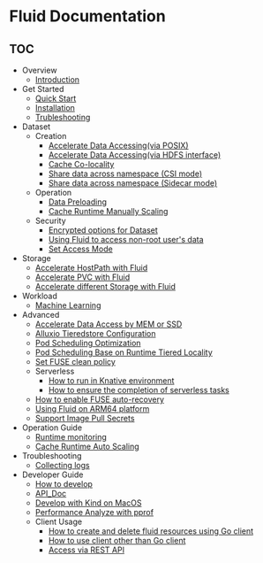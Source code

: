 # Fluid Documentation

<!-- markdownlint-disable MD007 -->
<!-- markdownlint-disable MD032 -->

## TOC

+ Overview
  - [Introduction](userguide/overview.md)
+ Get Started
  - [Quick Start](userguide/get_started.md)
  - [Installation](userguide/install.md)
  - [Trubleshooting](userguide/troubleshooting.md)
+ Dataset
  + Creation
    - [Accelerate Data Accessing(via POSIX)](samples/accelerate_data_accessing.md)
    - [Accelerate Data Accessing(via HDFS interface)](samples/accelerate_data_accessing_by_hdfs.md)
    - [Cache Co-locality](samples/data_co_locality.md)
    - [Share data across namespace (CSI mode)](samples/dataset_across_namespace_with_csi.md)
    - [Share data across namespace (Sidecar mode)](samples/dataset_across_namespace_with_sidecar.md)
  + Operation
    - [Data Preloading](samples/data_warmup.md)
    - [Cache Runtime Manually Scaling](samples/dataset_scaling.md)
  + Security
    - [Encrypted options for Dataset](samples/use_encryptoptions.md)
    - [Using Fluid to access non-root user's data](samples/nonroot_access.md)
    - [Set Access Mode](samples/data_accessmodes.md)
+ Storage
    - [Accelerate HostPath with Fluid](samples/hostpath.md)
    - [Accelerate PVC with Fluid](samples/accelerate_pvc.md)
    - [Accelerate different Storage with Fluid](samples/accelerate_different_storage.md)
+ Workload
  - [Machine Learning](samples/machinelearning.md)
+ Advanced   
  - [Accelerate Data Access by MEM or SSD](samples/accelerate_data_by_mem_or_ssd.md)
  - [Alluxio Tieredstore Configuration](samples/tieredstore_config.md)
  - [Pod Scheduling Optimization](operation/pod_schedule_optimization.md)
  - [Pod Scheduling Base on Runtime Tiered Locality](operation/tiered_locality_schedule.md)
  - [Set FUSE clean policy](samples/fuse_clean_policy.md)
  + Serverless
    - [How to run in Knative environment](samples/knative.md)
    - [How to ensure the completion of serverless tasks](samples/application_controller.md)
  - [How to enable FUSE auto-recovery](samples/fuse_recover.md)
  - [Using Fluid on ARM64 platform](samples/arm64.md)
  - [Support Image Pull Secrets](samples/image_pull_secrets.md)
+ Operation Guide
  - [Runtime monitoring](operation/monitoring.md)
  - [Cache Runtime Auto Scaling](operation/dataset_auto_scaling.md)
+ Troubleshooting
  - [Collecting logs](userguide/troubleshooting.md)
+ Developer Guide
  - [How to develop](dev/how_to_develop.md)
  - [API_Doc](dev/api_doc.md)
  - [Develop with Kind on MacOS](dev/dev_with_kind.md)
  - [Performance Analyze with pprof](dev/pprof.md)
  + Client Usage
    - [How to create and delete fluid resources using Go client](dev/use_go_create_resource.md)
    - [How to use client other than Go client](dev/multiple-client-support.md)
    - [Access via REST API](samples/api_proxy.md)
